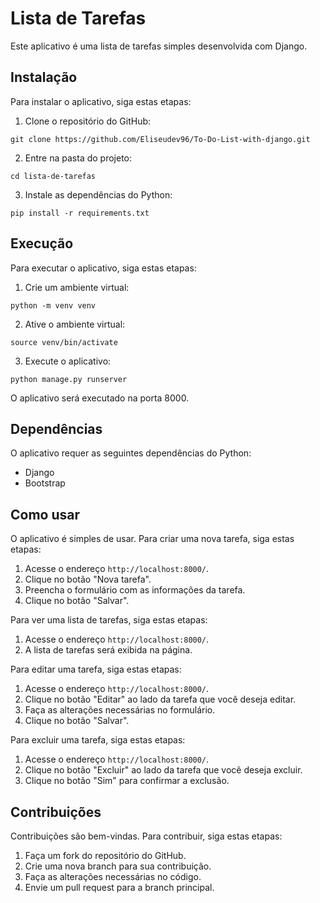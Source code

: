 # Lista de Tarefas

Este aplicativo é uma lista de tarefas simples desenvolvida com Django.

## Instalação

Para instalar o aplicativo, siga estas etapas:

1. Clone o repositório do GitHub:

```
git clone https://github.com/Eliseudev96/To-Do-List-with-django.git
```

2. Entre na pasta do projeto:

```
cd lista-de-tarefas
```

3. Instale as dependências do Python:

```
pip install -r requirements.txt
```

## Execução

Para executar o aplicativo, siga estas etapas:

1. Crie um ambiente virtual:

```
python -m venv venv
```

2. Ative o ambiente virtual:

```
source venv/bin/activate
```

3. Execute o aplicativo:

```
python manage.py runserver
```

O aplicativo será executado na porta 8000.

## Dependências

O aplicativo requer as seguintes dependências do Python:

* Django
* Bootstrap

## Como usar

O aplicativo é simples de usar. Para criar uma nova tarefa, siga estas etapas:

1. Acesse o endereço `http://localhost:8000/`.
2. Clique no botão "Nova tarefa".
3. Preencha o formulário com as informações da tarefa.
4. Clique no botão "Salvar".

Para ver uma lista de tarefas, siga estas etapas:

1. Acesse o endereço `http://localhost:8000/`.
2. A lista de tarefas será exibida na página.

Para editar uma tarefa, siga estas etapas:

1. Acesse o endereço `http://localhost:8000/`.
2. Clique no botão "Editar" ao lado da tarefa que você deseja editar.
3. Faça as alterações necessárias no formulário.
4. Clique no botão "Salvar".

Para excluir uma tarefa, siga estas etapas:

1. Acesse o endereço `http://localhost:8000/`.
2. Clique no botão "Excluir" ao lado da tarefa que você deseja excluir.
3. Clique no botão "Sim" para confirmar a exclusão.

## Contribuições

Contribuições são bem-vindas. Para contribuir, siga estas etapas:

1. Faça um fork do repositório do GitHub.
2. Crie uma nova branch para sua contribuição.
3. Faça as alterações necessárias no código.
4. Envie um pull request para a branch principal.
